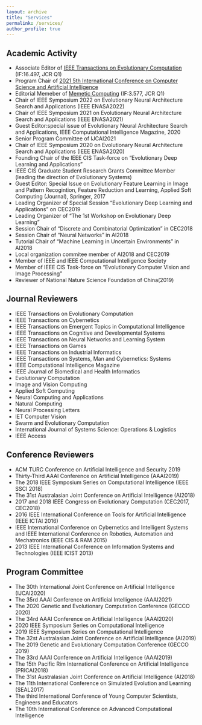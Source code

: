 ```yaml
---
layout: archive
title: "Services"
permalink: /services/
author_profile: true
---
```


## Academic Activity

* Associate Editor of [IEEE Transactions on Evolutionary Computation](https://cis.ieee.org/publications/t-evolutionary-computation) (IF:16.497, JCR Q1)
* Program Chair of [2021 5th International Conference on Computer Science and Artificial Intelligence](http://csai.org/index.html)
* Editorial Memeber of [Memetic Computing](https://www.springer.com/journal/12293) (IF:3.577, JCR Q1)
* Chair of IEEE Symposium 2022 on Evolutionary Neural Architecture Search and Applications (IEEE ENASA2022)
* Chair of IEEE Symposium 2021 on Evolutionary Neural Architecture Search and Applications (IEEE ENASA2021)
* Guest Editor:special issue of Evolutionary Neural Architecture Search and Applications, IEEE Computational Intelligence Magazine, 2020
* Senior Program Committee of IJCAI2021
* Chair of IEEE Symposium 2020 on Evolutionary Neural Architecture Search and Applications (IEEE ENASA2020)
* Founding Chair of the IEEE CIS Task-force on “Evolutionary Deep Learning and Applications”
* IEEE CIS Graduate Student Research Grants Committee Member (leading the direction of Evolutionary Systems)
* Guest Editor: Special Issue on Evolutionary Feature Learning in Image and Pattern Recogintion, Feature Reduction and Learning, Applied Soft Computing (Journal), Springer, 2017
* Leading Organizer of Special Session “Evolutionary Deep Learning and Applications” on CEC2019
* Leading Organizer of “The 1st Workshop on Evolutionary Deep Learning”
* Session Chair of “Discrete and Combinatorial Optimization” in CEC2018
* Session Chair of “Neural Networks” in AI2018
* Tutorial Chair of “Machine Learning in Uncertain Environments” in AI2018
* Local organization commitee member of AI2018 and CEC2019
* Member of IEEE and IEEE Computational Intelligence Society
* Member of IEEE CIS Task-force on “Evolutionary Computer Vision and Image Processing”
* Reviewer of National Nature Science Foundation of China(2019)

## Journal Reviewers
* IEEE Transactions on Evolutionary Computation
* IEEE Transactions on Cybernetics
* IEEE Transactions on Emergent Topics in Computational Intelligence
* IEEE Transactions on Cognitive and Developmental Systems
* IEEE Transactions on Neural Networks and Learning System
* IEEE Transactions on Games
* IEEE Transactions on Industrial Informatics
* IEEE Transactions on Systems, Man and Cybernetics: Systems
* IEEE Computational Intelligence Magazine
* IEEE Journal of Biomedical and Health Informatics
* Evolutionary Computation
* Image and Vision Computing
* Applied Soft Computing
* Neural Computing and Applications
* Natural Computing
* Neural Processing Letters
* IET Computer Vision
* Swarm and Evolutionary Computation
* International Journal of Systems Science: Operations & Logistics
* IEEE Access

## Conference Reviewers
* ACM TURC Conference on Artificial Intelligence and Security 2019
* Thirty-Third AAAI Conference on Artificial Intelligence (AAAI2019)
* The 2018 IEEE Symposium Series on Computational Intelligence (IEEE SSCI 2018)
* The 31st Australasian Joint Conference on Artificial Intelligence (AI2018)
* 2017 and 2018 IEEE Congress on Evolutionary Computation (CEC2017, CEC2018)
* 2016 IEEE International Conference on Tools for Artificial Intelligence (IEEE ICTAI 2016)
* IEEE International Conference on Cybernetics and Intelligent Systems and IEEE International Conference on Robotics, Automation and Mechatronics (IEEE CIS & RAM 2015)
* 2013 IEEE International Conference on Information Systems and Technologies (IEEE ICIST 2013)

## Program Committee
* The 30th International Joint Conference on Artificial Intelligence (IJCAI2020)
* The 35rd AAAI Conference on Artificial Intelligence (AAAI2021)
* The 2020 Genetic and Evolutionary Computation Conference (GECCO 2020)
* The 34rd AAAI Conference on Artificial Intelligence (AAAI2020)
* 2020 IEEE Symposium Series on Computational Intelligence
* 2019 IEEE Symposium Series on Computational Intelligence
* The 32st Australasian Joint Conference on Artificial Intelligence (AI2019)
* The 2019 Genetic and Evolutionary Computation Conference (GECCO 2019)
* The 33rd AAAI Conference on Artificial Intelligence (AAAI2019)
* The 15th Pacific Rim International Conference on Artificial Intelligence (PRICAI2018)
* The 31st Australasian Joint Conference on Artificial Intelligence (AI2018)
* The 11th International Conference on Simulated Evolution and Learning (SEAL2017)
* The third International Conference of Young Computer Scientists, Engineers and Educators
* The 10th International Conference on Advanced Computational Intelligence
